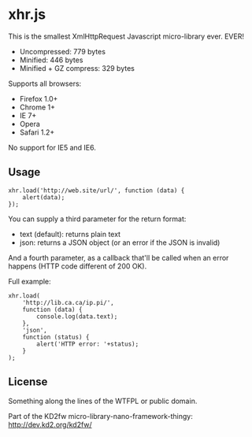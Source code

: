 # xhr.js

This is the smallest XmlHttpRequest Javascript micro-library ever. EVER!

* Uncompressed: 779 bytes
* Minified: 446 bytes
* Minified + GZ compress: 329 bytes

Supports all browsers:

* Firefox 1.0+
* Chrome 1+
* IE 7+
* Opera
* Safari 1.2+

No support for IE5 and IE6.


## Usage

```
xhr.load('http://web.site/url/', function (data) {
    alert(data);
});
```

You can supply a third parameter for the return format:

* text (default): returns plain text
* json: returns a JSON object (or an error if the JSON is invalid)

And a fourth parameter, as a callback that'll be called when an 
error happens (HTTP code different of 200 OK).

Full example:

```
xhr.load(
    'http://lib.ca.ca/ip.pi/',
    function (data) {
        console.log(data.text);
    },
    'json',
    function (status) {
        alert('HTTP error: '+status);
    }
);
```

## License

Something along the lines of the WTFPL or public domain.

Part of the KD2fw micro-library-nano-framework-thingy: http://dev.kd2.org/kd2fw/
